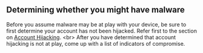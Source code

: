 
## Determining whether you might have malware

Before you assume malware may be at play with your device, be sure to first determine your account has not been hijacked. Refer first to the section on [Account Hijacking](en/topics/practice-1-emergencies/2-account-hijacked/1-intro.md).
&lt;br&gt;
After you have determined that account hijacking is not at play, come up with a list of indicators of compromise.